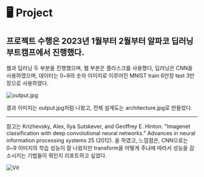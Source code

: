 # 🖥️ Project 
## 프로젝트 수행은 2023년 1월부터 2월부터 알파코 딥러닝 부트캠프에서 진행했다. 


웹과 딥러닝 두 부분을 진행했으며, 웹 부분은 플라스크를 사용했다, 딥러닝은 CNN을 사용하였으며, 데이터는 0~9의 숫자 이미지로 이루어진 MNIST train 6만장 test 3만장으로 사용하였다. 

![output.jpg](https://github.com/kieunseo/project/assets/161268857/04750722-4e78-44dd-b8f0-984769003c69)

결과 이미지는 output.jpg처럼 나왔고, 전체 설계도는 architecture.jpg로 만들었다. 
***
참고는 Krizhevsky, Alex, Ilya Sutskever, and Geoffrey E. Hinton. "Imagenet classification with deep convolutional neural networks." Advances in neural information processing systems 25 (2012). 을 하였고, 느낌점은, CNN으로는 0~9 이미지의 학습 성능이 잘 나왔지만 transform을 어떻게 주냐에 따라서 성능을 감소시키는 기법들이 뭐인지 리포트하고 싶었다.


![Vit](https://github.com/kieunseo/project/assets/161268857/2b17d102-9372-4ad5-80bc-b9e248705395)

